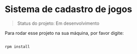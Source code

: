<h1>Sistema de cadastro de jogos</h1>

> Status do projeto: Em desenvolvimento

Para rodar esse projeto na sua máquina, por favor digite:

```

rpm install
```
